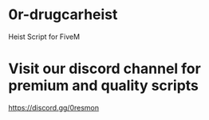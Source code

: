 # 0r-drugcarheist
Heist Script for FiveM

# Visit our discord channel for premium and quality scripts
https://discord.gg/0resmon
